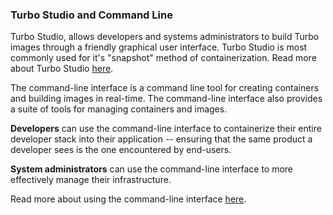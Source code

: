 ### Turbo Studio and Command Line

Turbo Studio, allows developers and systems administrators to build Turbo images through a friendly graphical user interface. Turbo Studio is most commonly used for it's "snapshot" method of containerization. Read more about Turbo Studio [here](/docs/reference#ide).

The command-line interface is a command line tool for creating containers and building images in real-time. The command-line interface also provides a suite of tools for managing containers and images.

**Developers** can use the command-line interface to containerize their entire developer stack into their application -- ensuring that the same product a developer sees is the one encountered by end-users.

**System administrators** can use the command-line interface to more effectively manage their infrastructure.

Read more about using the command-line interface [here](/docs/reference/command-line).